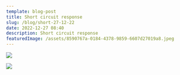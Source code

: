 ```yaml
---
template: blog-post
title: Short circuit response
slug: /blog/short-27-12-22
date: 2022-12-27 08:40
description: Short circuit response
featuredImage: /assets/8590767a-0184-4378-9859-6607d27019a8.jpeg
---
```

![](/assets/ce5b9e84-aa71-4a26-a16b-c5dd722d5a2a.jpeg)

![](/assets/c85bb2ae-bef3-41e5-8e55-39768b801576.jpeg)